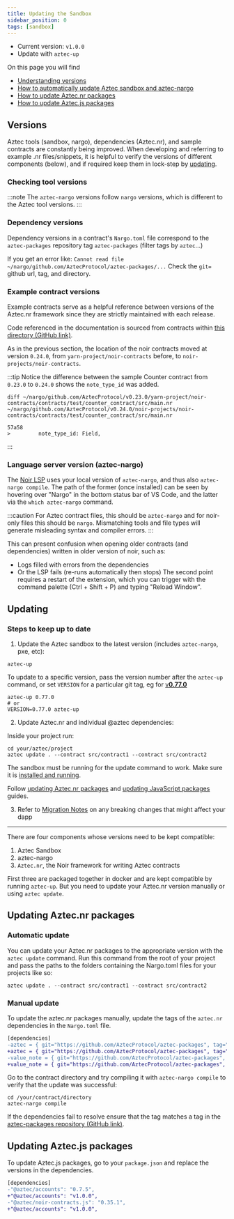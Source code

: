 ```yaml
---
title: Updating the Sandbox
sidebar_position: 0
tags: [sandbox]
---
```


- Current version: `v1.0.0`
- Update with `aztec-up`

On this page you will find

- [Understanding versions](#versions)
- [How to automatically update Aztec sandbox and aztec-nargo](#updating)
- [How to update Aztec.nr packages](#updating-aztecnr-packages)
- [How to update Aztec.js packages](#updating-aztecjs-packages)

## Versions

Aztec tools (sandbox, nargo), dependencies (Aztec.nr), and sample contracts are constantly being improved.
When developing and referring to example .nr files/snippets, it is helpful to verify the versions of different components (below), and if required keep them in lock-step by [updating](#updating).

### Checking tool versions

:::note
The `aztec-nargo` versions follow `nargo` versions, which is different to the Aztec tool versions.
:::

### Dependency versions

Dependency versions in a contract's `Nargo.toml` file correspond to the `aztec-packages` repository tag `aztec-packages` (filter tags by `aztec`...)

If you get an error like: `Cannot read file ~/nargo/github.com/AztecProtocol/aztec-packages/...`
Check the `git=` github url, tag, and directory.

### Example contract versions

Example contracts serve as a helpful reference between versions of the Aztec.nr framework since they are strictly maintained with each release.

Code referenced in the documentation is sourced from contracts within [this directory (GitHub link)](https://github.com/AztecProtocol/aztec-packages/tree/v1.0.0/noir-projects/noir-contracts/contracts).

As in the previous section, the location of the noir contracts moved at version `0.24.0`, from `yarn-project/noir-contracts` before, to `noir-projects/noir-contracts`.

:::tip
Notice the difference between the sample Counter contract from `0.23.0` to `0.24.0` shows the `note_type_id` was added.

```shell
diff ~/nargo/github.com/AztecProtocol/v0.23.0/yarn-project/noir-contracts/contracts/test/counter_contract/src/main.nr ~/nargo/github.com/AztecProtocol/v0.24.0/noir-projects/noir-contracts/contracts/test/counter_contract/src/main.nr
```

```
57a58
>         note_type_id: Field,
```

:::

### Language server version (aztec-nargo)

The [Noir LSP](../local_env/installing_noir_lsp.md) uses your local version of `aztec-nargo`, and thus also `aztec-nargo compile`.
The path of the former (once installed) can be seen by hovering over "Nargo" in the bottom status bar of VS Code, and the latter via the `which aztec-nargo` command.

:::caution
For Aztec contract files, this should be `aztec-nargo` and for noir-only files this should be `nargo`. Mismatching tools and file types will generate misleading syntax and compiler errors.
:::

This can present confusion when opening older contracts (and dependencies) written in older version of noir, such as:

- Logs filled with errors from the dependencies
- Or the LSP fails (re-runs automatically then stops)
  The second point requires a restart of the extension, which you can trigger with the command palette (Ctrl + Shift + P) and typing "Reload Window".

## Updating

### Steps to keep up to date

1. Update the Aztec sandbox to the latest version (includes `aztec-nargo`, pxe, etc):

```shell
aztec-up
```

To update to a specific version, pass the version number after the `aztec-up` command, or set `VERSION` for a particular git tag, eg for [v**0.77.0**](https://github.com/AztecProtocol/aztec-packages/tree/v0.77.0)

```shell
aztec-up 0.77.0
# or
VERSION=0.77.0 aztec-up
```

2. Update Aztec.nr and individual @aztec dependencies:

Inside your project run:

```shell
cd your/aztec/project
aztec update . --contract src/contract1 --contract src/contract2
```

The sandbox must be running for the update command to work. Make sure it is [installed and running](../../reference/environment_reference/sandbox-reference.md).

Follow [updating Aztec.nr packages](#updating-aztecnr-packages) and [updating JavaScript packages](#updating-aztecjs-packages) guides.

3. Refer to [Migration Notes](../../../migration_notes.md) on any breaking changes that might affect your dapp

---

There are four components whose versions need to be kept compatible:

1. Aztec Sandbox
2. aztec-nargo
3. `Aztec.nr`, the Noir framework for writing Aztec contracts

First three are packaged together in docker and are kept compatible by running `aztec-up`.
But you need to update your Aztec.nr version manually or using `aztec update`.

## Updating Aztec.nr packages

### Automatic update

You can update your Aztec.nr packages to the appropriate version with the `aztec update` command. Run this command from the root of your project and pass the paths to the folders containing the Nargo.toml files for your projects like so:

```shell
aztec update . --contract src/contract1 --contract src/contract2
```

### Manual update

To update the aztec.nr packages manually, update the tags of the `aztec.nr` dependencies in the `Nargo.toml` file.

```diff
[dependencies]
-aztec = { git="https://github.com/AztecProtocol/aztec-packages", tag="v0.7.5", directory="noir-projects/aztec-nr/aztec" }
+aztec = { git="https://github.com/AztecProtocol/aztec-packages", tag="v1.0.0", directory="noir-projects/aztec-nr/aztec" }
-value_note = { git="https://github.com/AztecProtocol/aztec-packages", tag="v0.7.5", directory="noir-projects/aztec-nr/value-note" }
+value_note = { git="https://github.com/AztecProtocol/aztec-packages", tag="v1.0.0", directory="noir-projects/aztec-nr/value-note" }
```

Go to the contract directory and try compiling it with `aztec-nargo compile` to verify that the update was successful:

```shell
cd /your/contract/directory
aztec-nargo compile
```

If the dependencies fail to resolve ensure that the tag matches a tag in the [aztec-packages repository (GitHub link)](https://github.com/AztecProtocol/aztec-packages/tags).

## Updating Aztec.js packages

To update Aztec.js packages, go to your `package.json` and replace the versions in the dependencies.

```diff
[dependencies]
-"@aztec/accounts": "0.7.5",
+"@aztec/accounts": "v1.0.0",
-"@aztec/noir-contracts.js": "0.35.1",
+"@aztec/accounts": "v1.0.0",
```
